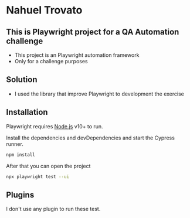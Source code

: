 # Nahuel Trovato
## This is Playwright project for a QA Automation challenge

- This project is an Playwright automation framework
- Only for a challenge purposes


## Solution

- I used the library that improve Playwright to development the exercise  

## Installation

Playwright requires [Node.js](https://nodejs.org/) v10+ to run.

Install the dependencies and devDependencies and start the Cypress runner.

```sh
npm install
```
After that you can open the project
```sh
npx playwright test --ui
```

## Plugins

I don't use any plugin to run these test.